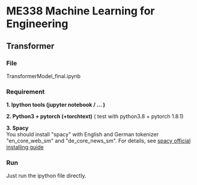 # ME338 Machine Learning for Engineering

## Transformer

### File
TransformerModel_final.ipynb
### Requirement  

**1. Ipython tools (jupyter notebook / ... )**  

**2. Python3 + pytorch (+torchtext)** ( test with python3.8 + pytorch 1.8.1)   

**3. Spacy**  
You should install "spacy" with English and German tokenizer "en_core_web_sm" and "de_core_news_sm".
For details, see [spacy official installing guide](https://spacy.io/usage)

### Run
Just run the ipython file directly.

